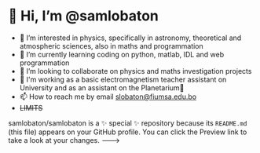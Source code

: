#  👋 Hi, I’m @samlobaton 
- 👀 I’m interested in physics, specifically in astronomy, theoretical  and atmospheric sciences, also in maths and programmation
- 🌱 I’m currently learning coding on python, matlab, IDL and web programmation
- 💞️ I’m looking to collaborate on physics and maths investigation projects
- 🧲 I'm working as a basic electromagnetism teacher assistant on University and as an assistant on the Planetarium🔭
- 📫 How to reach me by email slobaton@fiumsa.edu.bo
- ~~LIMITS~~
 
samlobaton/samlobaton is a ✨ special ✨ repository because its `README.md` (this file) appears on your GitHub profile.
You can click the Preview link to take a look at your changes.
--->
